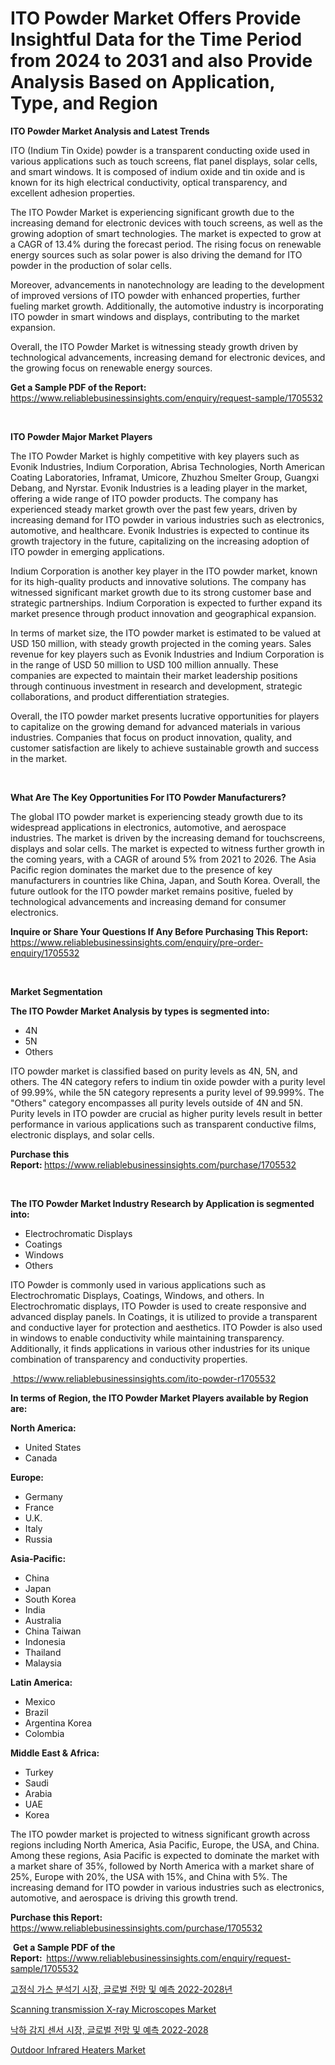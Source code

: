 <p><h1>ITO Powder Market Offers Provide Insightful Data for the Time Period from 2024 to 2031 and also Provide Analysis Based on Application, Type, and Region</h1></p><p><strong>ITO Powder Market Analysis and Latest Trends</strong></p>
<p><p>ITO (Indium Tin Oxide) powder is a transparent conducting oxide used in various applications such as touch screens, flat panel displays, solar cells, and smart windows. It is composed of indium oxide and tin oxide and is known for its high electrical conductivity, optical transparency, and excellent adhesion properties.</p><p>The ITO Powder Market is experiencing significant growth due to the increasing demand for electronic devices with touch screens, as well as the growing adoption of smart technologies. The market is expected to grow at a CAGR of 13.4% during the forecast period. The rising focus on renewable energy sources such as solar power is also driving the demand for ITO powder in the production of solar cells.</p><p>Moreover, advancements in nanotechnology are leading to the development of improved versions of ITO powder with enhanced properties, further fueling market growth. Additionally, the automotive industry is incorporating ITO powder in smart windows and displays, contributing to the market expansion.</p><p>Overall, the ITO Powder Market is witnessing steady growth driven by technological advancements, increasing demand for electronic devices, and the growing focus on renewable energy sources.</p></p>
<p><strong>Get a Sample PDF of the Report:&nbsp;</strong> <a href="https://www.reliablebusinessinsights.com/enquiry/request-sample/1705532">https://www.reliablebusinessinsights.com/enquiry/request-sample/1705532</a></p>
<p>&nbsp;</p>
<p><strong>ITO Powder Major Market Players</strong></p>
<p><p>The ITO Powder Market is highly competitive with key players such as Evonik Industries, Indium Corporation, Abrisa Technologies, North American Coating Laboratories, Inframat, Umicore, Zhuzhou Smelter Group, Guangxi Debang, and Nyrstar. Evonik Industries is a leading player in the market, offering a wide range of ITO powder products. The company has experienced steady market growth over the past few years, driven by increasing demand for ITO powder in various industries such as electronics, automotive, and healthcare. Evonik Industries is expected to continue its growth trajectory in the future, capitalizing on the increasing adoption of ITO powder in emerging applications.</p><p>Indium Corporation is another key player in the ITO powder market, known for its high-quality products and innovative solutions. The company has witnessed significant market growth due to its strong customer base and strategic partnerships. Indium Corporation is expected to further expand its market presence through product innovation and geographical expansion.</p><p>In terms of market size, the ITO powder market is estimated to be valued at USD 150 million, with steady growth projected in the coming years. Sales revenue for key players such as Evonik Industries and Indium Corporation is in the range of USD 50 million to USD 100 million annually. These companies are expected to maintain their market leadership positions through continuous investment in research and development, strategic collaborations, and product differentiation strategies.</p><p>Overall, the ITO powder market presents lucrative opportunities for players to capitalize on the growing demand for advanced materials in various industries. Companies that focus on product innovation, quality, and customer satisfaction are likely to achieve sustainable growth and success in the market.</p></p>
<p>&nbsp;</p>
<p><strong>What Are The Key Opportunities For ITO Powder Manufacturers?</strong></p>
<p><p>The global ITO powder market is experiencing steady growth due to its widespread applications in electronics, automotive, and aerospace industries. The market is driven by the increasing demand for touchscreens, displays and solar cells. The market is expected to witness further growth in the coming years, with a CAGR of around 5% from 2021 to 2026. The Asia Pacific region dominates the market due to the presence of key manufacturers in countries like China, Japan, and South Korea. Overall, the future outlook for the ITO powder market remains positive, fueled by technological advancements and increasing demand for consumer electronics.</p></p>
<p><strong>Inquire or Share Your Questions If Any Before Purchasing This Report:</strong> <a href="https://www.reliablebusinessinsights.com/enquiry/pre-order-enquiry/1705532">https://www.reliablebusinessinsights.com/enquiry/pre-order-enquiry/1705532</a></p>
<p>&nbsp;</p>
<p><strong>Market Segmentation</strong></p>
<p><strong>The ITO Powder Market Analysis by types is segmented into:</strong></p>
<p><ul><li>4N</li><li>5N</li><li>Others</li></ul></p>
<p><p>ITO powder market is classified based on purity levels as 4N, 5N, and others. The 4N category refers to indium tin oxide powder with a purity level of 99.99%, while the 5N category represents a purity level of 99.999%. The "Others" category encompasses all purity levels outside of 4N and 5N. Purity levels in ITO powder are crucial as higher purity levels result in better performance in various applications such as transparent conductive films, electronic displays, and solar cells.</p></p>
<p><strong>Purchase this Report:&nbsp;</strong><a href="https://www.reliablebusinessinsights.com/purchase/1705532">https://www.reliablebusinessinsights.com/purchase/1705532</a></p>
<p>&nbsp;</p>
<p><strong>The ITO Powder Market Industry Research by Application is segmented into:</strong></p>
<p><ul><li>Electrochromatic Displays</li><li>Coatings</li><li>Windows</li><li>Others</li></ul></p>
<p><p>ITO Powder is commonly used in various applications such as Electrochromatic Displays, Coatings, Windows, and others. In Electrochromatic displays, ITO Powder is used to create responsive and advanced display panels. In Coatings, it is utilized to provide a transparent and conductive layer for protection and aesthetics. ITO Powder is also used in windows to enable conductivity while maintaining transparency. Additionally, it finds applications in various other industries for its unique combination of transparency and conductivity properties.</p></p>
<p><a href="https://www.reliablebusinessinsights.com/ito-powder-r1705532">&nbsp;https://www.reliablebusinessinsights.com/ito-powder-r1705532</a></p>
<p><strong>In terms of Region, the ITO Powder Market Players available by Region are:</strong></p>
<p>
    <p> <strong> North America: </strong>
        <ul>
            <li>United States</li>
            <li>Canada</li>
        </ul>
        </p> 
    <p> <strong> Europe: </strong>
        <ul>
            <li>Germany</li>
            <li>France</li>
            <li>U.K.</li>
            <li>Italy</li>
            <li>Russia</li>
        </ul>
        </p> 
    <p> <strong> Asia-Pacific: </strong>
        <ul>
            <li>China</li>
            <li>Japan</li>
            <li>South Korea</li>
            <li>India</li>
            <li>Australia</li>
            <li>China Taiwan</li>
            <li>Indonesia</li>
            <li>Thailand</li>
            <li>Malaysia</li>
        </ul>
        </p> 
    <p> <strong> Latin America: </strong>
        <ul>
            <li>Mexico</li>
            <li>Brazil</li>
            <li>Argentina Korea</li>
            <li>Colombia</li>
        </ul>
        </p> 
    <p> <strong> Middle East & Africa: </strong>
        <ul>
            <li>Turkey</li>
            <li>Saudi</li>
            <li>Arabia</li>
            <li>UAE</li>
            <li>Korea</li>
        </ul>
    </p>
    </p>
<p><p>The ITO powder market is projected to witness significant growth across regions including North America, Asia Pacific, Europe, the USA, and China. Among these regions, Asia Pacific is expected to dominate the market with a market share of 35%, followed by North America with a market share of 25%, Europe with 20%, the USA with 15%, and China with 5%. The increasing demand for ITO powder in various industries such as electronics, automotive, and aerospace is driving this growth trend.</p></p>
<p><strong>Purchase this Report: </strong><a href="https://www.reliablebusinessinsights.com/purchase/1705532">https://www.reliablebusinessinsights.com/purchase/1705532</a></p>
<p>&nbsp;<strong>Get a Sample PDF of the Report:&nbsp;&nbsp;</strong><a href="https://www.reliablebusinessinsights.com/enquiry/request-sample/1705532">https://www.reliablebusinessinsights.com/enquiry/request-sample/1705532</a></p>
<p><strong></strong></p>
<p><p><a href="https://github.com/AnthonyWratten/Market-Research-Report-List-1/blob/main/6699579131151.md">고정식 가스 분석기 시장, 글로벌 전망 및 예측 2022-2028년</a></p><p><a href="https://github.com/NorbertYates/Market-Research-Report-List-6/blob/main/scanning-transmission-x-ray-microscopes-market.md">Scanning transmission X-ray Microscopes Market</a></p><p><a href="https://github.com/plelbej847484502/Market-Research-Report-List-3/blob/main/7922773131152.md">낙하 감지 센서 시장, 글로벌 전망 및 예측 2022-2028</a></p><p><a href="https://github.com/waylose1223/Market-Research-Report-List-1/blob/main/outdoor-infrared-heaters-market.md">Outdoor Infrared Heaters Market</a></p></p>